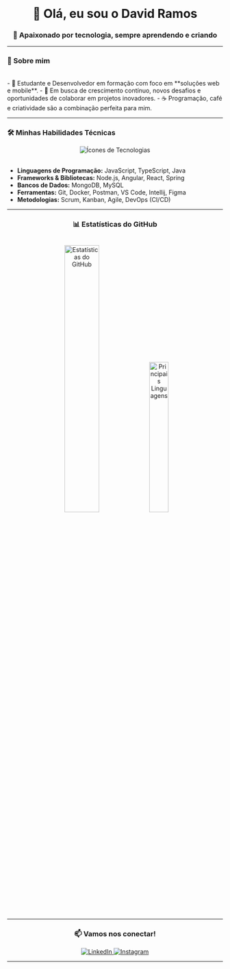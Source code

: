 <div align="center">
  <br>
  <h1 align="center">👋 Olá, eu sou o David Ramos</h1>
  <h3 align="center">🌟 Apaixonado por tecnologia, sempre aprendendo e criando</h3>
</div>

---

### 📌 Sobre mim
<br>
- 🎯 Estudante e Desenvolvedor em formação com foco em **soluções web e mobile**.
- 🚀 Em busca de crescimento contínuo, novos desafios e oportunidades de colaborar em projetos inovadores.
- ☕ Programação, café e criatividade são a combinação perfeita para mim.

---

### 🛠️ Minhas Habilidades Técnicas

<div align="center">
  <img src="https://skillicons.dev/icons?i=java,javascript,typescript,nodejs,angular,react,mongodb,git,docker,postman,mysql,figma,spring" alt="Ícones de Tecnologias" />
</div>

<br>

- **Linguagens de Programação:** JavaScript, TypeScript, Java
- **Frameworks & Bibliotecas:** Node.js, Angular, React, Spring
- **Bancos de Dados:** MongoDB, MySQL
- **Ferramentas:** Git, Docker, Postman, VS Code, Intellij, Figma
- **Metodologias:** Scrum, Kanban, Agile, DevOps (CI/CD)

---

<h3 align="center">📊 Estatísticas do GitHub</h3>
<br>
<div align="center">
  <img src="https://github-readme-stats.vercel.app/api?username=DavidSoaresRamos&show_icons=true&theme=dracula&hide_border=true&count_private=true" alt="Estatísticas do GitHub" width="40%" />
  <img src="https://github-readme-stats.vercel.app/api/top-langs/?username=DavidSoaresRamos&layout=compact&theme=dracula&hide_border=true" alt="Principais Linguagens" width="30%" />
</div>

---

<h3 align="center">📫 Vamos nos conectar!</h3>
<div align="center">
  <a href="https://www.linkedin.com/in/david-soares-ramos-751117278/">
    <img src="https://img.shields.io/badge/LinkedIn-0A66C2?style=for-the-badge&logo=linkedin&logoColor=white" alt="LinkedIn" />
  </a>
  <a href="https://www.instagram.com/davidgsrx?igsh=MWtubzVjNmlvYjNzeA==">
    <img src="https://img.shields.io/badge/Instagram-E4405F?style=for-the-badge&logo=instagram&logoColor=white" alt="Instagram" />
  </a>
</div>

---
